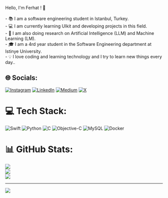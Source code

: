 
Hello, I'm Ferhat ! 👋<br><br>- 📚 I am a software engineering student in Istanbul, Turkey.<br>- 💻 I am currently learning UIkit and developing projects in this field.<br>- 🧠 I am also doing research on Artificial Intelligence (LLM) and Machine Learning (LM).<br>- 🎓 I am a 4rd year student in the Software Engineering department at Istinye University.<br>- 💡 I love coding and learning technology and I try to learn new things every day..


## 🌐 Socials:
[![Instagram](https://img.shields.io/badge/Instagram-%23E4405F.svg?logo=Instagram&logoColor=white)](https://instagram.com/ferhatsli) [![LinkedIn](https://img.shields.io/badge/LinkedIn-%230077B5.svg?logo=linkedin&logoColor=white)](https://linkedin.com/in/ferhat-taşlı-674953218) [![Medium](https://img.shields.io/badge/Medium-12100E?logo=medium&logoColor=white)](https://medium.com/@ferhatsli) [![X](https://img.shields.io/badge/X-black.svg?logo=X&logoColor=white)](https://x.com/EvooDev) 

# 💻 Tech Stack:
![Swift](https://img.shields.io/badge/swift-F54A2A?style=flat-square&logo=swift&logoColor=white) ![Python](https://img.shields.io/badge/python-3670A0?style=flat-square&logo=python&logoColor=ffdd54) ![C](https://img.shields.io/badge/c-%2300599C.svg?style=flat-square&logo=c&logoColor=white) ![Objective-C](https://img.shields.io/badge/OBJECTIVE--C-%233A95E3.svg?style=flat-square&logo=apple&logoColor=white) ![MySQL](https://img.shields.io/badge/mysql-%2300000f.svg?style=flat-square&logo=mysql&logoColor=white) ![Docker](https://img.shields.io/badge/docker-%230db7ed.svg?style=flat-square&logo=docker&logoColor=white)
# 📊 GitHub Stats:
![](https://github-readme-stats.vercel.app/api?username=ferhatsli&theme=vision-friendly-dark&hide_border=false&include_all_commits=false&count_private=false)<br/>
![](https://github-readme-streak-stats.herokuapp.com/?user=ferhatsli&theme=vision-friendly-dark&hide_border=false)<br/>
![](https://github-readme-stats.vercel.app/api/top-langs/?username=ferhatsli&theme=vision-friendly-dark&hide_border=false&include_all_commits=false&count_private=false&layout=compact)

---
[![](https://visitcount.itsvg.in/api?id=ferhatsli&icon=0&color=3)](https://visitcount.itsvg.in)

<!-- Proudly created with GPRM ( https://gprm.itsvg.in ) -->
